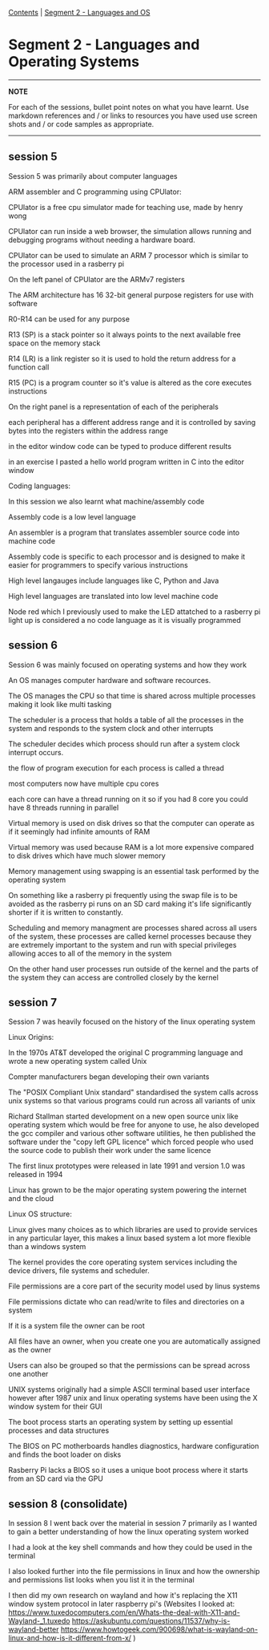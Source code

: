 [Contents](../personal_learning_record/personal_learning_record.md) | [Segment 2 - Languages and OS](../personal_learning_record/segment2.md) 

# Segment 2 - Languages and Operating Systems

---
**NOTE**

For each of the sessions, bullet point notes on what you have learnt.
Use markdown references and / or links to resources you have used
use  screen shots and / or code samples as appropriate.

---

## session 5

Session 5 was primarily about computer languages


ARM assembler and C programming using CPUlator:

CPUlator is a free cpu simulator made for teaching use, made by henry wong

CPUlator can run inside a web browser, the simulation allows running and debugging programs without needing a hardware board.

CPUlator can be used to simulate an ARM 7 processor which is similar to the processor used in a rasberry pi

On the left panel of CPUlator are the ARMv7 registers

The ARM architecture has 16 32-bit general purpose registers for use with software

R0-R14 can be used for any purpose

R13 (SP) is a stack pointer so it always points to the next available free space on the memory stack

R14 (LR) is a link register so it is used to hold the return address for a function call

R15 (PC) is a program counter so it's value is altered as the core executes instructions

On the right panel is a representation of each of the peripherals

each peripheral has a different address range and it is controlled by saving bytes into the registers within the address range

in the editor window code can be typed to produce different results

in an exercise I pasted a hello world program written in C into the editor window


Coding languages:

In this session we also learnt what machine/assembly code

Assembly code is a low level language

An assembler is a program that translates assembler source code into machine code

Assembly code is specific to each processor and is designed to make it easier for programmers to specify various instructions

High level langauges include languages like C, Python and Java

High level languages are translated into low level machine code

Node red which I previously used to make the LED attatched to a rasberry pi light up is considered a no code language as it is visually programmed


## session 6

Session 6 was mainly focused on operating systems and how they work

An OS manages computer hardware and software recources.

The OS manages the CPU so that time is shared across multiple processes making it look like multi tasking

The scheduler is a process that holds a table of all the processes in the system and responds to the system clock and other interrupts

The scheduler decides which process should run after a system clock interrupt occurs.

the flow of program execution for each process is called a thread

most computers now have multiple cpu cores

each core can have a thread running on it so if you had 8 core you could have 8 threads running in parallel

Virtual memory is used on disk drives so that the computer can operate as if it seemingly had infinite amounts of RAM

Virtual memory was used because RAM is a lot more expensive compared to disk drives which have much slower memory

Memory management using swapping is an essential task performed by the operating system

On something like a rasberry pi frequently using the swap file is to be avoided as the rasberry pi runs on an SD card making it's life significantly shorter if it is written to constantly.

Scheduling and memory managment are processes shared across all users of the system, these processes are called kernel processes because they are extremely important to the system and run with special privileges allowing acces to all of the memory in the system

On the other hand user processes run outside of the kernel and the parts of the system they can access are controlled closely by the kernel


## session 7

Session 7 was heavily focused on the history of the linux operating system

Linux Origins:

In the 1970s AT&T developed the original C programming language and wrote a new operating system called Unix

Compter manufacturers began developing their own variants

The "POSIX Compliant Unix standard" standardised the system calls across unix systems so that various programs could run across all variants of unix

Richard Stallman started development on a new open source unix like operating system which would be free for anyone to use, he also developed the gcc compiler and various other software utilities, he then published the software under the "copy left GPL licence" which forced people who used the source code to publish their work under the same licence

The first linux prototypes were released in late 1991 and version 1.0 was released in 1994

Linux has grown to be the major operating system powering the internet and the cloud



Linux OS structure:

Linux gives many choices as to which libraries are used to provide services in any particular layer, this makes a linux based system a lot more flexible than a windows system

The kernel provides the core operating system services including the device drivers, file systems and scheduler.

File permissions are a core part of the security model used by linus systems

File permissions dictate who can read/write to files and directories on a system

If it is a system file the owner can be root

All files have an owner, when you create one you are automatically assigned as the owner

Users can also be grouped so that the permissions can be spread across one another

UNIX systems originally had a simple ASCII terminal based user interface however after 1987 unix and linux operating systems have been using the X window system for their GUI

The boot process starts an operating system by setting up essential processes and data structures

The BIOS on PC motherboards handles diagnostics, hardware configuration and finds the boot loader on disks

Rasberry Pi lacks a BIOS so it uses a unique boot process where it starts from an SD card via the GPU





## session 8 (consolidate)

In session 8 I went back over the material in session 7 primarily as I wanted to gain a better understanding of how the linux operating system worked

I had a look at the key shell commands and how they could be used in the terminal

I also looked further into the file permissions in linux and how the ownership and permissions list looks when you list it in the terminal

I then did my own research on wayland and how it's replacing the X11 window system protocol in later raspberry pi's (Websites I looked at: https://www.tuxedocomputers.com/en/Whats-the-deal-with-X11-and-Wayland-_1.tuxedo    https://askubuntu.com/questions/11537/why-is-wayland-better    https://www.howtogeek.com/900698/what-is-wayland-on-linux-and-how-is-it-different-from-x/  )

